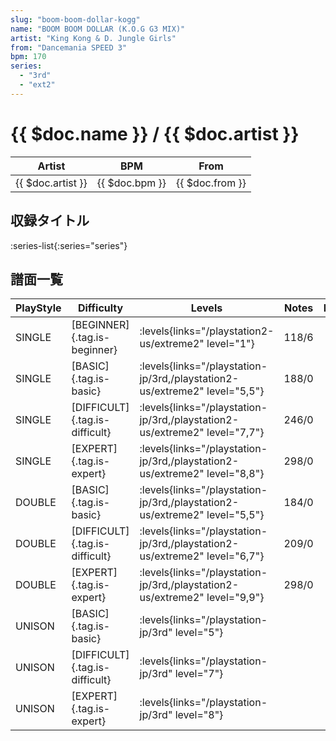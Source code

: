 ```yaml
---
slug: "boom-boom-dollar-kogg"
name: "BOOM BOOM DOLLAR (K.O.G G3 MIX)"
artist: "King Kong & D. Jungle Girls"
from: "Dancemania SPEED 3"
bpm: 170
series:
  - "3rd"
  - "ext2"
---
```


# {{ $doc.name }} / {{ $doc.artist }}

|Artist|BPM|From|
|------|---|----|
|{{ $doc.artist }}|{{ $doc.bpm }}|{{ $doc.from }}|

## 収録タイトル

:series-list{:series="series"}

## 譜面一覧

|PlayStyle|Difficulty|Levels|Notes|Movie|
|---------|----------|------|-----|-----|
|SINGLE|[BEGINNER]{.tag.is-beginner}| :levels{links="/playstation2-us/extreme2" level="1"}|118/6||
|SINGLE|[BASIC]{.tag.is-basic}| :levels{links="/playstation-jp/3rd,/playstation2-us/extreme2" level="5,5"}|188/0||
|SINGLE|[DIFFICULT]{.tag.is-difficult}| :levels{links="/playstation-jp/3rd,/playstation2-us/extreme2" level="7,7"}|246/0||
|SINGLE|[EXPERT]{.tag.is-expert}| :levels{links="/playstation-jp/3rd,/playstation2-us/extreme2" level="8,8"}|298/0||
|DOUBLE|[BASIC]{.tag.is-basic}| :levels{links="/playstation-jp/3rd,/playstation2-us/extreme2" level="5,5"}|184/0||
|DOUBLE|[DIFFICULT]{.tag.is-difficult}| :levels{links="/playstation-jp/3rd,/playstation2-us/extreme2" level="6,7"}|209/0||
|DOUBLE|[EXPERT]{.tag.is-expert}| :levels{links="/playstation-jp/3rd,/playstation2-us/extreme2" level="9,9"}|298/0||
|UNISON|[BASIC]{.tag.is-basic}| :levels{links="/playstation-jp/3rd" level="5"}|||
|UNISON|[DIFFICULT]{.tag.is-difficult}| :levels{links="/playstation-jp/3rd" level="7"}|||
|UNISON|[EXPERT]{.tag.is-expert}| :levels{links="/playstation-jp/3rd" level="8"}|||

